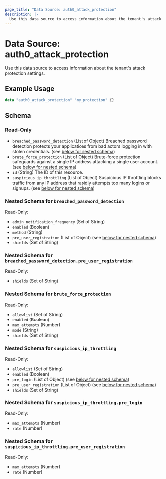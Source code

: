 ```yaml
---
page_title: "Data Source: auth0_attack_protection"
description: |-
  Use this data source to access information about the tenant's attack protection settings.
---
```


# Data Source: auth0_attack_protection

Use this data source to access information about the tenant's attack protection settings.

## Example Usage

```terraform
data "auth0_attack_protection" "my_protection" {}
```

<!-- schema generated by tfplugindocs -->
## Schema

### Read-Only

- `breached_password_detection` (List of Object) Breached password detection protects your applications from bad actors logging in with stolen credentials. (see [below for nested schema](#nestedatt--breached_password_detection))
- `brute_force_protection` (List of Object) Brute-force protection safeguards against a single IP address attacking a single user account. (see [below for nested schema](#nestedatt--brute_force_protection))
- `id` (String) The ID of this resource.
- `suspicious_ip_throttling` (List of Object) Suspicious IP throttling blocks traffic from any IP address that rapidly attempts too many logins or signups. (see [below for nested schema](#nestedatt--suspicious_ip_throttling))

<a id="nestedatt--breached_password_detection"></a>
### Nested Schema for `breached_password_detection`

Read-Only:

- `admin_notification_frequency` (Set of String)
- `enabled` (Boolean)
- `method` (String)
- `pre_user_registration` (List of Object) (see [below for nested schema](#nestedobjatt--breached_password_detection--pre_user_registration))
- `shields` (Set of String)

<a id="nestedobjatt--breached_password_detection--pre_user_registration"></a>
### Nested Schema for `breached_password_detection.pre_user_registration`

Read-Only:

- `shields` (Set of String)



<a id="nestedatt--brute_force_protection"></a>
### Nested Schema for `brute_force_protection`

Read-Only:

- `allowlist` (Set of String)
- `enabled` (Boolean)
- `max_attempts` (Number)
- `mode` (String)
- `shields` (Set of String)


<a id="nestedatt--suspicious_ip_throttling"></a>
### Nested Schema for `suspicious_ip_throttling`

Read-Only:

- `allowlist` (Set of String)
- `enabled` (Boolean)
- `pre_login` (List of Object) (see [below for nested schema](#nestedobjatt--suspicious_ip_throttling--pre_login))
- `pre_user_registration` (List of Object) (see [below for nested schema](#nestedobjatt--suspicious_ip_throttling--pre_user_registration))
- `shields` (Set of String)

<a id="nestedobjatt--suspicious_ip_throttling--pre_login"></a>
### Nested Schema for `suspicious_ip_throttling.pre_login`

Read-Only:

- `max_attempts` (Number)
- `rate` (Number)


<a id="nestedobjatt--suspicious_ip_throttling--pre_user_registration"></a>
### Nested Schema for `suspicious_ip_throttling.pre_user_registration`

Read-Only:

- `max_attempts` (Number)
- `rate` (Number)


